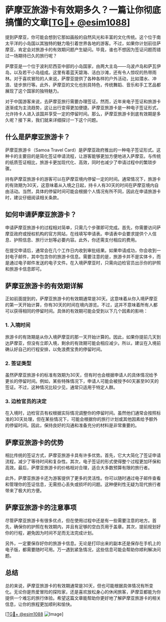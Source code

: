 # 萨摩亚旅游卡有效期多久？一篇让你彻底搞懂的文章[[TG💪+ @esim1088](https://t.me/s/esim1088)]

提到萨摩亚，你可能会想到它那如画般的自然风光和丰富的文化传统。这个位于南太平洋的小岛国以其独特的魅力吸引着世界各地的游客。不过，如果你计划前往萨摩亚，肯定会对旅游卡的有效期问题产生疑问。毕竟，谁也不想因为签证问题而错过一场期待已久的旅行呢？

萨摩亚是一个位于波利尼西亚中部的小岛国家，由两大主岛——乌波卢岛和萨瓦伊岛，以及若干小岛组成。这里有着蓝天碧海、洁白沙滩，还有令人惊叹的热带雨林。对于喜欢冒险的人来说，萨摩亚提供了各种各样的户外活动，比如潜水、冲浪、徒步旅行等。此外，萨摩亚的文化也别具特色，传统舞蹈、音乐和手工艺品都展现了这个国家的独特魅力。

对于中国游客来说，去萨摩亚旅行需要办理签证。然而，近年来电子签证和旅游卡逐渐成为主流趋势，这让出行变得更加便捷。萨摩亚旅游卡是一种电子签证形式，允许持卡人进入该国并享受一定的停留时间。那么，萨摩亚旅游卡到底有效期是多久呢？接下来，我们就来详细探讨一下这个问题。

## 什么是萨摩亚旅游卡？

萨摩亚旅游卡（Samoa Travel Card）是萨摩亚政府推出的一种电子签证形式。这种卡的主要目的是简化签证申请流程，让游客能够更加方便地进入萨摩亚。与传统的纸质签证相比，旅游卡更加现代化、高效，同时也减少了申请过程中的繁琐步骤。

持有萨摩亚旅游卡的游客可以在萨摩亚境内停留一定的时间。通常情况下，旅游卡的有效期为30天，这意味着从入境之日起，持卡人有30天的时间在萨摩亚境内自由活动。当然，具体的停留时间可能会根据个人情况有所不同，因此在申请旅游卡时，建议仔细阅读相关条款。

## 如何申请萨摩亚旅游卡？

申请萨摩亚旅游卡的过程相对简单，只需几个步骤即可完成。首先，你需要访问萨摩亚政府或授权机构的官方网站，在线填写申请表。申请表中会要求提供个人信息、护照信息、旅行计划等必要内容。此外，你还需支付相应的费用。

在提交申请后，通常会在几个工作日内收到审批结果。如果申请成功，你会收到一封电子邮件，其中包含你的旅游卡信息。需要注意的是，旅游卡并不是实体卡，而是通过电子邮件发送的电子文件。在入境萨摩亚时，只需向边检官员出示你的护照和旅游卡信息即可。

## 萨摩亚旅游卡的有效期详解

正如前面提到的，萨摩亚旅游卡的有效期通常是30天。这意味着从你入境萨摩亚的第一天开始计算，你有30天的时间在境内游览。不过，这并不意味着所有人都可以获得相同的停留时间。具体的有效期可能会受到以下几个因素的影响：

### 1. 入境时间

旅游卡的有效期是从你入境萨摩亚的那一天开始计算的。因此，如果你提前几天到达萨摩亚，但没有立即入境，剩余的有效期可能会相应减少。所以，建议在入境前确认好自己的行程安排，以免浪费宝贵的停留时间。

### 2. 签证类型

虽然萨摩亚旅游卡的标准有效期为30天，但有时也会根据申请人的具体情况给予更长的停留时间。例如，某些特殊情况下，申请人可能会被授予60天甚至90天的签证。不过，这种情况比较少见，通常只适用于特定人群。

### 3. 边检官员的决定

在入境时，边检官员有权根据实际情况调整你的停留时间。虽然他们通常会按照标准的30天处理，但在某些情况下，可能会根据你的旅行计划或其他因素给予额外的停留时间。因此，保持良好的沟通和准备充分的材料是非常重要的。

## 萨摩亚旅游卡的优势

相比传统的签证方式，萨摩亚旅游卡具有许多优势。首先，它大大简化了签证申请流程，减少了等待时间和复杂性。其次，电子签证的形式使得整个过程更加环保和高效。最后，萨摩亚旅游卡的价格相对合理，适合大多数预算有限的旅行者。

此外，萨摩亚旅游卡还为游客提供了更多的灵活性。你可以随时通过电子邮件查看和管理你的签证信息，无需担心丢失或损坏的问题。这种便利性无疑为现代旅行者带来了极大的方便。

## 萨摩亚旅游卡的注意事项

尽管萨摩亚旅游卡有很多优点，但在使用过程中还是有一些需要注意的地方。首先，确保你的护照在有效期内，并且有足够的空白页用于盖章。其次，提前规划好你的行程，避免因为时间不足而无法完成计划。

另外，一定要保存好你的旅游卡信息。无论是打印出来的副本还是保存在手机上的电子版，都需要随时可用。万一遇到紧急情况，这些信息可能会帮助你顺利解决问题。

## 总结

总的来说，萨摩亚旅游卡的有效期通常是30天，但也可能根据具体情况有所变化。无论你是热爱冒险的探险家，还是喜欢放松身心的休闲旅客，萨摩亚都能为你提供一个难忘的旅行体验。希望这篇文章能帮助你更好地了解萨摩亚旅游卡的相关信息，让你的旅程更加顺利和愉快。

[[TG💪+ @esim1088](https://t.me/s/esim1088) ![Image](https://i.postimg.cc/4NQfJmqS/Snipaste-2025-05-13-00-14-12.png)]